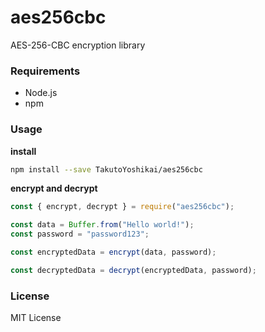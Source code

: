 # aes256cbc
AES-256-CBC encryption library

### Requirements
* Node.js
* npm

### Usage
**install**
```bash
npm install --save TakutoYoshikai/aes256cbc
```

**encrypt and decrypt**
```javascript
const { encrypt, decrypt } = require("aes256cbc");

const data = Buffer.from("Hello world!");
const password = "password123";

const encryptedData = encrypt(data, password);

const decryptedData = decrypt(encryptedData, password);
```

### License
MIT License
